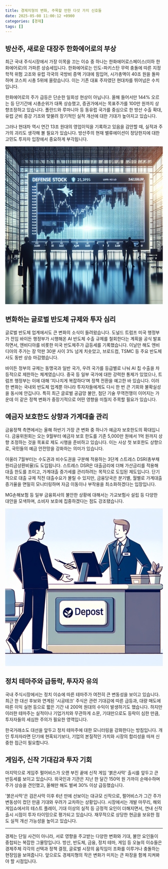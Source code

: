 ```yaml
---
title: 경제지형의 변화, 주목할 만한 다섯 가지 신호들
date: 2025-05-08 11:00:12 +0900
categories: [경제]
tags: []
---
```


## 방산주, 새로운 대장주 한화에어로의 부상

최근 국내 주식시장에서 가장 이목을 끄는 이슈 중 하나는 한화에어로스페이스(이하 한화에어로)의 가파른 상승세입니다. 한화에어로는 인도-파키스탄 무력 충돌에 따른 지정학적 위험 고조와 유럽 각국의 국방비 증액 기대에 힘입어, 시가총액이 40조 원을 돌파하며 코스피 시총 5위에 올랐습니다. 이는 기존 대표 주자였던 현대차를 뛰어넘은 수치입니다.

한화에어로의 주가 급등은 단순한 일회성 현상이 아닙니다. 올해 들어서만 144% 오르는 등 단기간에 시총순위가 대폭 상승했고, 증권가에서는 목표주가를 100만 원까지 상향조정하고 있습니다. 폴란드와 루마니아 등 동유럽 국가를 중심으로 한 방산 수출 확대, 유럽 군비 증강 기조와 맞물려 장기적인 실적 개선에 대한 기대가 높아지고 있습니다.

그러나 현대차 역시 연간 13조 원대의 영업이익을 기록하고 있음을 감안할 때, 실적과 주가의 괴리도 생각해 볼 필요가 있습니다. 방산주의 현재 밸류에이션이 정당한지에 대한 고민도 투자자 입장에서 중요하게 부각됩니다.

![금융시장 대형 스크린에 실시간으로 오르는 방산주 주가 그래프](assets/img/2025-05-08-e342559b-66a0-4994-a3dd-691a54a32000/1746669670812.png)

## 변화하는 글로벌 반도체 규제와 투자 심리

글로벌 반도체 업계에서도 큰 변화의 소식이 들려왔습니다. 도널드 트럼프 미국 행정부가 전임 바이든 행정부가 시행해온 AI 반도체 수출 규제를 철회한다는 계획을 공식 발표하면서, 엔비디아를 비롯한 미국 반도체주가 급등세를 기록했습니다. 이날만 해도 엔비디아의 주가는 장 막판 30분 사이 3% 넘게 치솟았고, 브로드컴, TSMC 등 주요 반도체사도 동반 상승 마감했습니다.

바이든 정부의 규제는 동맹국과 일반 국가, 우려 국가를 등급별로 나눠 AI 칩 수출을 차등적으로 제한하는 체계였습니다. 중국 등 일부 국가에 대한 강력한 통제가 있었으나, 트럼프 행정부는 이에 대해 ‘지나치게 복잡하다’며 정책 전환을 예고한 바 있습니다. 이러한 변화는 국내외 반도체 업계뿐 아니라 투자자들에게도 다시 한 번 큰 기회와 불확실성을 동시에 안깁니다. 특히 최근 글로벌 공급망 불안, 첨단 기술 무역전쟁이 이어지는 가운데 이 같은 정책 변화가 중장기적으로 어떤 영향을 미칠지 주목할 필요가 있습니다.

## 예금자 보호한도 상향과 가계대출 관리

금융정책 측면에서는 올해 하반기 가장 큰 변화 중 하나가 예금자 보호한도의 확대입니다. 금융위원회는 오는 9월부터 예금자 보호 한도를 기존 5,000만 원에서 1억 원까지 상향 조정하는 것을 목표로 제도 시행을 준비하고 있습니다. 이는 사상 첫 보호한도 상향으로, 국민들의 예금 안전망을 강화하는 의미가 있습니다.

아울러 7월부터는 수도권과 비수도권을 구분해 적용하는 3단계 스트레스 DSR(총부채원리금상환비율)도 도입됩니다. 스트레스 DSR은 대출금리에 더해 가산금리를 적용해 대출 한도를 조이고, 가계대출 증가세를 관리하려는 목적으로 도입된 제도입니다. 단기적으로 대출 규제 직전 대출수요가 몰릴 수 있지만, 금융당국은 분기별, 월별로 가계대출 증가율을 면밀히 모니터링하며 자금 이동이나 부작용을 최소화하겠다는 입장입니다.

MG손해보험 등 일부 금융회사의 불안한 상황에 대해서는 가교보험사 설립 등 다양한 대안을 모색하며, 소비자 보호에 집중하겠다는 점도 강조됐습니다.

![은행 창구에서 예금 상품을 설명받는 고객과 직원의 모습](assets/img/2025-05-08-e342559b-66a0-4994-a3dd-691a54a32000/1746669687467.png)

## 정치 테마주와 급등락, 투자자 유의

국내 주식시장에서는 정치 이슈에 따른 테마주가 여전히 큰 변동성을 보이고 있습니다. 최근 한 대선 후보와 연계된 '시공테크' 주식은 관련 기대감에 따른 급등과, 대량 매도에 따른 이익 실현 등으로 짧은 기간 내 200억 원대의 수익이 발생하기도 했습니다. 하지만 이러한 테마주는 실적이나 기업가치와 무관하게 소문, 기대만으로도 등락이 심한 만큼, 투자자들의 세심한 주의가 필요한 영역입니다.

한국거래소도 대선을 앞두고 정치 테마주에 대한 모니터링을 강화한다는 방침입니다. 개인 투자자라면 단기에 현혹되기보다, 기업의 본질적인 가치와 시장의 합리성을 따져 신중한 접근이 필요합니다.

## 게임주, 신작 기대감과 투자 기회

마지막으로 게임주 펄어비스가 오랜 부진 끝에 신작 게임 '붉은사막' 출시를 앞두고 큰 반등세를 보이고 있습니다. 외국인과 기관은 지난 한 달간 150억 원 가까이 순매수하며 주가 상승을 견인했고, 올해만 해도 벌써 30% 이상 급등했습니다.

'붉은사막'은 검은사막 이후 6년 만에 선보이는 대규모 신작으로, 펄어비스가 그간 주가 변동성이 컸던 만큼 기대와 우려가 교차하는 상황입니다. 시장에서는 개발 마무리, 해외 게임쇼에서의 테스트 플레이, 기대 이상의 실적 등 긍정적 요인이 더해지면서, 연내 신작 출시 시점이 투자 타이밍으로 평가되고 있습니다. 재무적으로 상당한 현금을 보유한 점도 실적 개선 가능성을 높이고 있습니다.

---

경제는 단일 사건이 아니라, 서로 영향을 주고받는 다양한 변화와 기대, 불안 요인들이 중첩되는 복잡한 그물망입니다. 방산, 반도체, 금융, 정치 테마, 게임 등 오늘의 이슈들은 경제주체 각각의 선택과 정책 결정, 글로벌 시장의 움직임이 조화를 이루거나 충돌하는 현장임을 보여줍니다. 앞으로도 경제지형의 작은 변화가 미치는 큰 파장을 함께 지켜봐야 할 시점입니다.